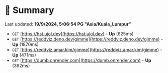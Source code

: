 # 📖 Summary
Last updated: **19/9/2024, 5:06:54 PG "Asia/Kuala_Lumpur"**

- `GET` [https://hst.ujol.dev](https://hst.ujol.dev) - **Up** (625ms)
- `GET` [https://reddviz.deno.dev/gimme](https://reddviz.deno.dev/gimme) - **Up** (1870ms)
- `GET` [https://reddviz.amar.kim/gimme](https://reddviz.amar.kim/gimme) - **Up** (471ms)
- `GET` [https://dumb.onrender.com](https://dumb.onrender.com) - **Up** (362ms)
